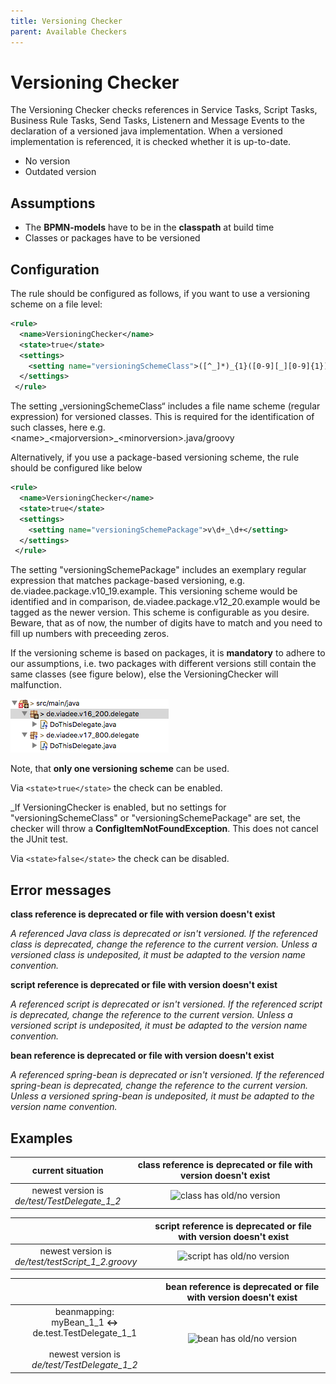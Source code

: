 ```yaml
---
title: Versioning Checker
parent: Available Checkers
---
```

Versioning Checker
=================================
The Versioning Checker checks references in Service Tasks, Script Tasks, Business Rule Tasks, Send Tasks, Listenern and Message Events
to the declaration of a versioned java implementation.
When a versioned implementation is referenced, it is checked whether it is up-to-date.

- No version
- Outdated version

## Assumptions
- The **BPMN-models** have to be in the **classpath** at build time
- Classes or packages have to be versioned

## Configuration
The rule should be configured as follows, if you want to use a versioning scheme on a file level:
```xml
<rule>
  <name>VersioningChecker</name>
  <state>true</state>
  <settings>
  	<setting name="versioningSchemeClass">([^_]*)_{1}([0-9][_][0-9]{1})\.(java|groovy)</setting>
  </settings>
 </rule>
```
The setting „versioningSchemeClass“ includes a file name scheme (regular expression) for versioned classes.
This is required for the identification of such classes, here e.g. \<name\>\_\<majorversion\>\_\<minorversion\>.java/groovy


Alternatively, if you use a package-based versioning scheme, the rule should be configured like below
```xml
<rule>
  <name>VersioningChecker</name>
  <state>true</state>
  <settings>
  	<setting name="versioningSchemePackage">v\d+_\d+</setting>
  </settings>
 </rule>
```
The setting "versioningSchemePackage" includes an exemplary regular expression that matches package-based versioning, e.g.
de.viadee.package.v10_19.example. This versioning scheme would be identified and in comparison, de.viadee.package.v12_20.example would be tagged as the newer version. This scheme is configurable as you desire. Beware, that as of now, the number of digits have to match and you need to fill up numbers with preceeding zeros.

If the versioning scheme is based on packages, it is **mandatory** to adhere to our assumptions, i.e. two packages with different versions still contain the same classes (see figure below), else the VersioningChecker will malfunction.

![Package based versioning](../img/versioningSchemePackage.png "versioning with packages")


Note, that **only one versioning scheme** can be used.

Via `<state>true</state>` the check can be enabled.

_If VersioningChecker is enabled, but no settings for "versioningSchemeClass" or "versioningSchemePackage" are set, the checker will throw a **ConfigItemNotFoundException**. This does not cancel the JUnit test.

Via `<state>false</state>` the check can be disabled.

## Error messages
**class reference is deprecated or file with version doesn't exist**

_A referenced Java class is deprecated or isn't versioned._
_If the referenced class is deprecated, change the reference to the current version._
_Unless a versioned class is undeposited, it must be adapted to the version name convention._

**script reference is deprecated or file with version doesn't exist**

_A referenced script is deprecated or isn't versioned._
_If the referenced script is deprecated, change the reference to the current version._
_Unless a versioned script is undeposited, it must be adapted to the version name convention._

**bean reference is deprecated or file with version doesn't exist**

_A referenced spring-bean is deprecated or isn't versioned._
_If the referenced spring-bean is deprecated, change the reference to the current version._
_Unless a versioned spring-bean is undeposited, it must be adapted to the version name convention._



## Examples

| **current situation**                                                                                               | **class reference is deprecated or file with version doesn't exist**               | 
| :---------------------------------------------------------------------------------------------------------------:|:---------------------------------------------------------------------------:| 
| newest version is <br/> *de/test/TestDelegate_1_2*                                                                |![class has old/no version](../img/VersioningChecker_JavaClassVersioning.PNG "old Version")|

|                                                                                                  | **script reference is deprecated or file with version doesn't exist**       | 
| :---------------------------------------------------------------------------------------------------------------:|:---------------------------------------------------------------------------:| 
| newest version is <br/> *de/test/testScript_1_2.groovy*                                                              |![script has old/no version](../img/VersioningChecker_ScriptVersioning.PNG "old Version") |


|                                                                                                  | **bean reference is deprecated or file with version doesn't exist**                | 
| :---------------------------------------------------------------------------------------------------------------:|:----------------------------------------------------------------------------------:| 
| beanmapping: <br/> myBean_1_1  **<->**  de.test.TestDelegate\_1\_1 <br/><br/> newest version is<br/> *de/test/TestDelegate_1_2*      | ![bean has old/no version](../img/VersioningChecker_BeanVersioning.PNG "old Version") | 



